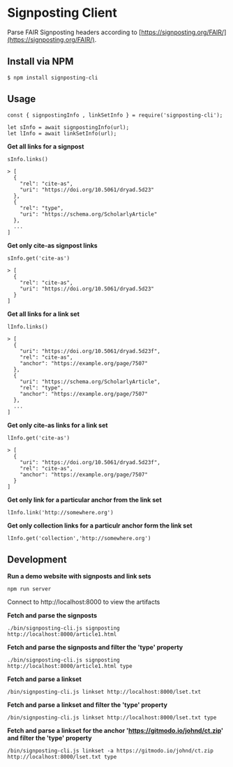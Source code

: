 # Signposting Client

Parse FAIR Signposting headers according to [https://signposting.org/FAIR/](https://signposting.org/FAIR/).

## Install via NPM

```
$ npm install signposting-cli
```

## Usage

```
const { signpostingInfo , linkSetInfo } = require('signposting-cli');

let sInfo = await signpostingInfo(url);
let lInfo = await linkSetInfo(url);
```

**Get all links for a signpost**

```
sInfo.links()

> [
  {
    "rel": "cite-as",
    "uri": "https://doi.org/10.5061/dryad.5d23"
  },
  {
    "rel": "type",
    "uri": "https://schema.org/ScholarlyArticle"
  },
  ...
]
```

**Get only cite-as signpost links**

```
sInfo.get('cite-as')

> [
  {
    "rel": "cite-as",
    "uri": "https://doi.org/10.5061/dryad.5d23"
  }
]
```

**Get all links for a link set**

```
lInfo.links()

> [
  {
    "uri": "https://doi.org/10.5061/dryad.5d23f",
    "rel": "cite-as",
    "anchor": "https://example.org/page/7507"
  },
  {
    "uri": "https://schema.org/ScholarlyArticle",
    "rel": "type",
    "anchor": "https://example.org/page/7507"
  },
  ...
]
```

**Get only cite-as links for a link set**

```
lInfo.get('cite-as')

> [
  {
    "uri": "https://doi.org/10.5061/dryad.5d23f",
    "rel": "cite-as",
    "anchor": "https://example.org/page/7507"
  }
]
```

**Get only link for a particular anchor from the link set**

```
lInfo.link('http://somewhere.org')
```

**Get only collection links for a particulr anchor form the link set**

```
lInfo.get('collection','http://somewhere.org')
```

## Development

**Run a demo website with signposts and link sets**

```
npm run server
```

Connect to http://localhost:8000 to view the artifacts

**Fetch and parse the signposts**

```
./bin/signposting-cli.js signposting http://localhost:8000/article1.html
```

**Fetch and parse the signposts and filter the 'type' property**

```
./bin/signposting-cli.js signposting http://localhost:8000/article1.html type
```

**Fetch and parse a linkset**

```
/bin/signposting-cli.js linkset http://localhost:8000/lset.txt
```

**Fetch and parse a linkset and filter the 'type' property**

```
/bin/signposting-cli.js linkset http://localhost:8000/lset.txt type
```

**Fetch and parse a linkset  for the anchor 'https://gitmodo.io/johnd/ct.zip' and filter the 'type' property**

```
/bin/signposting-cli.js linkset -a https://gitmodo.io/johnd/ct.zip http://localhost:8000/lset.txt type
```